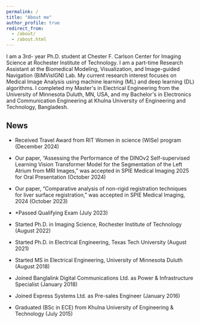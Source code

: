 ```yaml
---
permalink: /
title: "About me"
author_profile: true
redirect_from: 
  - /about/
  - /about.html
---
```

I am a 3rd- year Ph.D. student at Chester F. Carlson Center for Imaging Science at Rochester Institute of Technology. I am a part-time Research Assistant at the Biomedical Modeling, Visualization, and Image-guided Navigation (BiMVisIGN) Lab. My current research interest focuses on Medical Image Analysis using machine learning (ML) and deep learning (DL) algorithms. I completed my Master's in Electrical Engineering from the University of Minnesota Duluth, MN, USA, and my Bachelor's in Electronics and Communication Engineering at Khulna University of Engineering and Technology, Bangladesh.


## News ##

* Received Travel Award from RIT Women in science (WISe) program (December 2024)

* Our paper, “Assessing the Performance of the DINOv2 Self-supervised Learning Vision Transformer Model for the Segmentation of the Left Atrium from MRI Images,” was accepted in SPIE Medical Imaging 2025 for Oral Presentation (October 2024)

* Our paper, “Comparative analysis of non-rigid registration techniques for liver surface registration,” was accepted in SPIE Medical Imaging, 2024 (October 2023)

* *Passed Qualifying Exam (July 2023)

* Started Ph.D. in Imaging Science, Rochester Institute of Technology (August 2022)

* Started Ph.D. in Electrical Engineering, Texas Tech University (August 2021)

* Started MS in Electrical Engineering, University of Minnesota Duluth (August 2018)

* Joined Banglalink Digital Communications Ltd. as Power & Infrastructure Specialist (January 2018)

* Joined Express Systems Ltd. as Pre-sales Engineer (January 2016)

* Graduated (BSc in ECE) from Khulna University of Engineering & Technology (July 2015)
